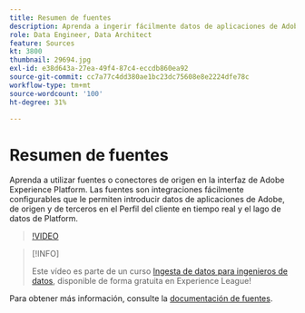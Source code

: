 ```yaml
---
title: Resumen de fuentes
description: Aprenda a ingerir fácilmente datos de aplicaciones de Adobe, propias y de terceros en el perfil del cliente en tiempo real y el lago de datos de Platform.
role: Data Engineer, Data Architect
feature: Sources
kt: 3800
thumbnail: 29694.jpg
exl-id: e38d643a-27ea-49f4-87c4-eccdb860ea92
source-git-commit: cc7a77c4dd380ae1bc23dc75608e8e2224dfe78c
workflow-type: tm+mt
source-wordcount: '100'
ht-degree: 31%

---
```


# Resumen de fuentes

Aprenda a utilizar fuentes o conectores de origen en la interfaz de Adobe Experience Platform. Las fuentes son integraciones fácilmente configurables que le permiten introducir datos de aplicaciones de Adobe, de origen y de terceros en el Perfil del cliente en tiempo real y el lago de datos de Platform.

>[!VIDEO](https://video.tv.adobe.com/v/29694?quality=12&learn=on)

>[!INFO]
>
> Este vídeo es parte de un curso [Ingesta de datos para ingenieros de datos](https://experienceleague.adobe.com/?recommended=ExperiencePlatform-D-1-2020.1.dataingestion?lang=es), disponible de forma gratuita en Experience League!

Para obtener más información, consulte la [documentación de fuentes](https://experienceleague.adobe.com/docs/experience-platform/sources/home.html?lang=es).
